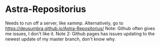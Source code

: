 # Astra-Repositorius
Needs to run off a server, like xammp.
Alternatively, go to https://deusumbra.github.io/Astra-Repositorius/
Note: Github often gives me issues, I don't like it.
Note 2: Github pages has issues updating to the newest update of my master branch, don't know why.
